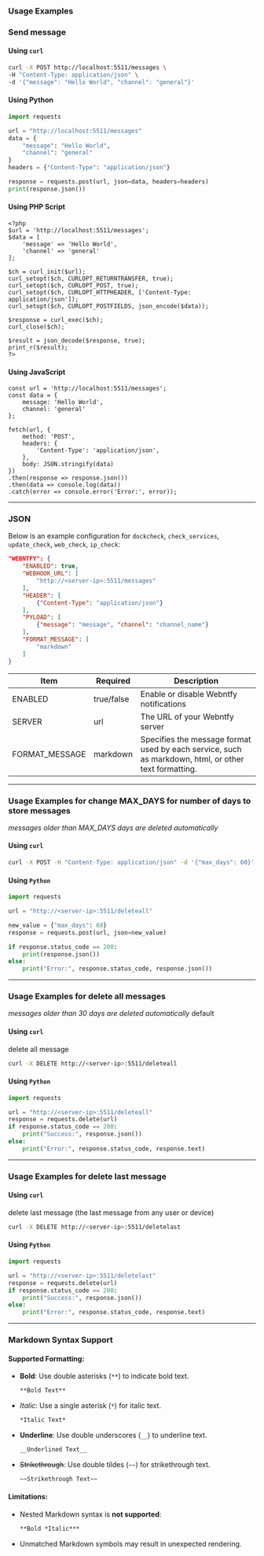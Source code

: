 ### Usage Examples

### Send message
#### Using `curl`

```bash
curl -X POST http://localhost:5511/messages \
-H "Content-Type: application/json" \
-d '{"message": "Hello World", "channel": "general"}'
```

#### Using Python

```python
import requests

url = "http://localhost:5511/messages"
data = {
    "message": "Hello World",
    "channel": "general"
}
headers = {"Content-Type": "application/json"}

response = requests.post(url, json=data, headers=headers)
print(response.json())
```
#### Using PHP Script

```
<?php
$url = 'http://localhost:5511/messages';
$data = [
    'message' => 'Hello World',
    'channel' => 'general'
];

$ch = curl_init($url);
curl_setopt($ch, CURLOPT_RETURNTRANSFER, true);
curl_setopt($ch, CURLOPT_POST, true);
curl_setopt($ch, CURLOPT_HTTPHEADER, ['Content-Type: application/json']);
curl_setopt($ch, CURLOPT_POSTFIELDS, json_encode($data));

$response = curl_exec($ch);
curl_close($ch);

$result = json_decode($response, true);
print_r($result);
?>
```
#### Using JavaScript
```
const url = 'http://localhost:5511/messages';
const data = {
    message: 'Hello World',
    channel: 'general'
};

fetch(url, {
    method: 'POST',
    headers: {
        'Content-Type': 'application/json',
    },
    body: JSON.stringify(data)
})
.then(response => response.json())
.then(data => console.log(data))
.catch(error => console.error('Error:', error));
```
---

### JSON

Below is an example configuration for `dockcheck`, `check_services`, `update_check`, `web_check`, `ip_check`:

```json
"WEBNTFY": {
    "ENABLED": true,
    "WEBHOOK_URL": [
        "http://<server-ip>:5511/messages"
    ],
    "HEADER": [
        {"Content-Type": "application/json"}
    ],
    "PYLOAD": [
        {"message": "message", "channel": "channel_name"}
    ],
    "FORMAT_MESSAGE": [
        "markdown"
    ]
}
```
| Item | Required | Description |
|------------|------------|------------|
| ENABLED | true/false | Enable or disable Webntfy notifications |
| SERVER | url | The URL of your Webntfy server |
| FORMAT_MESSAGE | markdown | Specifies the message format used by each service, such as markdown, html, or other text formatting.|

---
### Usage Examples for change MAX_DAYS for number of days to store messages
*messages older than MAX_DAYS days are deleted automatically* 
#### Using `curl` 
```bash
curl -X POST -H "Content-Type: application/json" -d '{"max_days": 60}' http://<server-ip>:5511/maxdays
```
#### Using `Python` 
```python
import requests

url = "http://<server-ip>:5511/deleteall"

new_value = {"max_days": 60}
response = requests.post(url, json=new_value)

if response.status_code == 200:
    print(response.json())
else:
    print("Error:", response.status_code, response.json())
```
---
### Usage Examples for delete all messages
*messages older than 30 days are deleted automatically* default
#### Using `curl` 
delete all message
```bash
curl -X DELETE http://<server-ip>:5511/deleteall
```
#### Using `Python` 
```python
import requests

url = "http://<server-ip>:5511/deleteall"
response = requests.delete(url)
if response.status_code == 200:
    print("Success:", response.json())
else:
    print("Error:", response.status_code, response.text)
```
---
### Usage Examples for delete last message
#### Using `curl` 
delete last message (the last message from any user or device)
```bash
curl -X DELETE http://<server-ip>:5511/deletelast
```
#### Using `Python` 
```python
import requests

url = "http://<server-ip>:5511/deletelast"
response = requests.delete(url)
if response.status_code == 200:
    print("Success:", response.json())
else:
    print("Error:", response.status_code, response.text)
```
---
### Markdown Syntax Support

#### Supported Formatting:

- **Bold**: Use double asterisks (`**`) to indicate bold text.
    ```markdown
    **Bold Text**
    ```

- *Italic*: Use a single asterisk (`*`) for italic text.
    ```markdown
    *Italic Text*
    ```

- __Underline__: Use double underscores (`__`) to underline text.
    ```markdown
    __Underlined Text__
    ```

- ~~Strikethrough~~: Use double tildes (`~~`) for strikethrough text.
    ```markdown
    ~~Strikethrough Text~~
    ```

#### Limitations:

- Nested Markdown syntax is **not supported**:
    ```markdown
    **Bold *Italic***
    ```

- Unmatched Markdown symbols may result in unexpected rendering.
